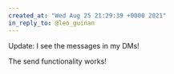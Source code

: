 ```yaml
---
created_at: "Wed Aug 25 21:29:39 +0000 2021"
in_reply_to: @leo_guinan
---
```


Update: I see the messages in my DMs! 

The send functionality works!